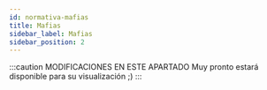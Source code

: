```yaml
---
id: normativa-mafias
title: Mafias
sidebar_label: Mafias
sidebar_position: 2
---
```


:::caution MODIFICACIONES EN ESTE APARTADO
Muy pronto estará disponible para su visualización ;)
:::